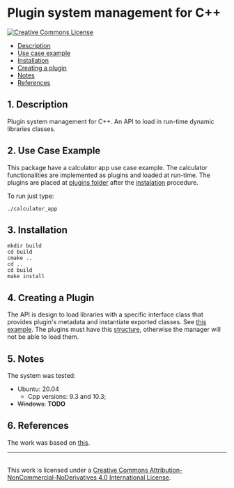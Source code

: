 # Plugin system management for C++

<a rel="license" href="http://creativecommons.org/licenses/by-nc-nd/4.0/"><img alt="Creative Commons License" style="border-width:0" src="https://i.creativecommons.org/l/by-nc-nd/4.0/88x31.png" />

* [Description](#Description)
* [Use case example](#Example)
* [Installation](#Installation)
* [Creating a plugin](#Usage)
* [Notes](#Notes)
* [References](#References)

## <a name="Description"></a>1. Description

Plugin system management for C++. An API to load in run-time dynamic libraries classes.

## <a name="Example"></a>2. Use Case Example

This package have a calculator app use case example. The calculator functionalities are implemented as plugins and loaded at run-time. The plugins are placed at [plugins folder](./plugins/) after the [instalation](#Installation) procedure.

To run just type:
```
./calculator_app
```

## <a name="Installation"></a>3. Installation
```
mkdir build
cd build
cmake ..
cd ..
cd build
make install
```

## <a name="Usage"></a>4. Creating a Plugin

The API is design to load libraries with a specific interface class that provides plugin's metadata and instantiate exported classes. See [this example](./templates/plugin_interface_template.h).
The plugins must have this [structure](./templates/plugin_template.h), otherwise the manager will not be able to load them.


## <a name="Notes"></a>5. Notes
The system was tested:
- Ubuntu: 20.04
    - Cpp versions: 9.3 and 10.3;
- ~~Windows~~: **TODO**

## <a name="Usage"></a>6. References

The work was based on [this](https://github.com/caiorss/sample-cpp-plugin).

-----------------------------------------------------------------------------------------------------------------------------------------------------------------------------------------------------
<br />This work is licensed under a <a rel="license" href="http://creativecommons.org/licenses/by-nc-nd/4.0/">Creative Commons Attribution-NonCommercial-NoDerivatives 4.0 International License</a>.